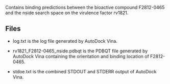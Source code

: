 Contains binding predictions between the bioactive compound F2812-0465 and the nside search space on the virulence factor rv1821.

## Files

- log.txt is the log file generated by AutoDock Vina.

- rv1821_F2812-0465_nside.pdbqt is the PDBQT file generated by AutoDock Vina containing the orientation and binding location of F2812-0465.

- stdoe.txt is the combined STDOUT and STDERR output of AutoDock Vina.

